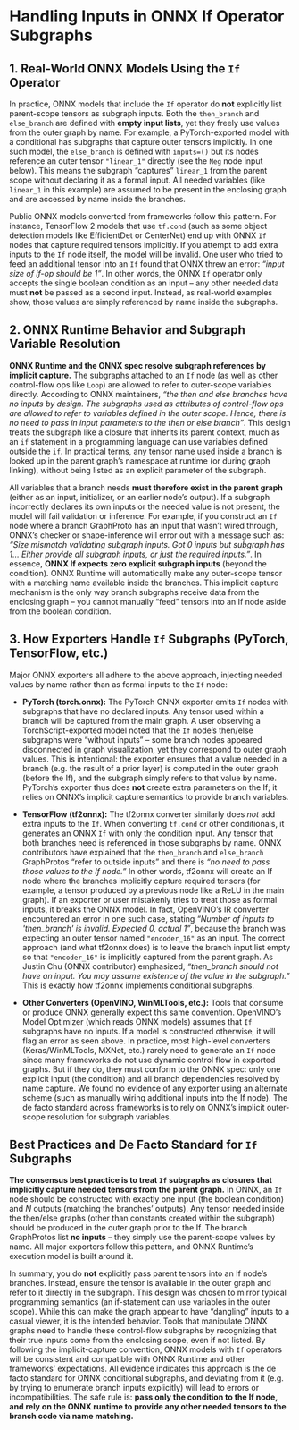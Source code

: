 # Handling Inputs in ONNX If Operator Subgraphs

## 1. Real-World ONNX Models Using the `If` Operator

In practice, ONNX models that include the `If` operator do **not** explicitly list parent-scope tensors as subgraph inputs. Both the `then_branch` and `else_branch` are defined with **empty input lists**, yet they freely use values from the outer graph by name. For example, a PyTorch-exported model with a conditional has subgraphs that capture outer tensors implicitly. In one such model, the `else_branch` is defined with `inputs=()` but its nodes reference an outer tensor `"linear_1"` directly (see the `Neg` node input below). This means the subgraph “captures” `linear_1` from the parent scope without declaring it as a formal input. All needed variables (like `linear_1` in this example) are assumed to be present in the enclosing graph and are accessed by name inside the branches.

Public ONNX models converted from frameworks follow this pattern. For instance, TensorFlow 2 models that use `tf.cond` (such as some object detection models like EfficientDet or CenterNet) end up with ONNX `If` nodes that capture required tensors implicitly. If you attempt to add extra inputs to the `If` node itself, the model will be invalid. One user who tried to feed an additional tensor into an `If` found that ONNX threw an error: *“input size of if-op should be 1”*. In other words, the ONNX `If` operator only accepts the single boolean condition as an input – any other needed data must **not** be passed as a second input. Instead, as real-world examples show, those values are simply referenced by name inside the subgraphs.

## 2. ONNX Runtime Behavior and Subgraph Variable Resolution

**ONNX Runtime and the ONNX spec resolve subgraph references by implicit capture.** The subgraphs attached to an `If` node (as well as other control-flow ops like `Loop`) are allowed to refer to outer-scope variables directly. According to ONNX maintainers, *“the then and else branches have no inputs by design. The subgraphs used as attributes of control-flow ops are allowed to refer to variables defined in the outer scope. Hence, there is no need to pass in input parameters to the then or else branch”*. This design treats the subgraph like a closure that inherits its parent context, much as an `if` statement in a programming language can use variables defined outside the `if`. In practical terms, any tensor name used inside a branch is looked up in the parent graph’s namespace at runtime (or during graph linking), without being listed as an explicit parameter of the subgraph.

All variables that a branch needs **must therefore exist in the parent graph** (either as an input, initializer, or an earlier node’s output). If a subgraph incorrectly declares its own inputs or the needed value is not present, the model will fail validation or inference. For example, if you construct an `If` node where a branch GraphProto has an input that wasn’t wired through, ONNX’s checker or shape-inference will error out with a message such as: *“Size mismatch validating subgraph inputs. Got 0 inputs but subgraph has 1… Either provide all subgraph inputs, or just the required inputs.”*. In essence, **ONNX If expects zero explicit subgraph inputs** (beyond the condition). ONNX Runtime will automatically make any outer-scope tensor with a matching name available inside the branches. This implicit capture mechanism is the only way branch subgraphs receive data from the enclosing graph – you cannot manually “feed” tensors into an If node aside from the boolean condition.

## 3. How Exporters Handle `If` Subgraphs (PyTorch, TensorFlow, etc.)

Major ONNX exporters all adhere to the above approach, injecting needed values by name rather than as formal inputs to the `If` node:

* **PyTorch (torch.onnx):** The PyTorch ONNX exporter emits `If` nodes with subgraphs that have no declared inputs. Any tensor used within a branch will be captured from the main graph. A user observing a TorchScript-exported model noted that the `If` node’s then/else subgraphs were “without inputs” – some branch nodes appeared disconnected in graph visualization, yet they correspond to outer graph values. This is intentional: the exporter ensures that a value needed in a branch (e.g. the result of a prior layer) is computed in the outer graph (before the If), and the subgraph simply refers to that value by name. PyTorch’s exporter thus does **not** create extra parameters on the If; it relies on ONNX’s implicit capture semantics to provide branch variables.

* **TensorFlow (tf2onnx):** The tf2onnx converter similarly does *not* add extra inputs to the `If`. When converting `tf.cond` or other conditionals, it generates an ONNX `If` with only the condition input. Any tensor that both branches need is referenced in those subgraphs by name. ONNX contributors have explained that the `then_branch` and `else_branch` GraphProtos “refer to outside inputs” and there is *“no need to pass those values to the If node.”* In other words, tf2onnx will create an If node where the branches implicitly capture required tensors (for example, a tensor produced by a previous node like a ReLU in the main graph). If an exporter or user mistakenly tries to treat those as formal inputs, it breaks the ONNX model. In fact, OpenVINO’s IR converter encountered an error in one such case, stating *“Number of inputs to 'then\_branch' is invalid. Expected 0, actual 1”*, because the branch was expecting an outer tensor named `"encoder_16"` as an input. The correct approach (and what tf2onnx does) is to leave the branch input list empty so that `"encoder_16"` is implicitly captured from the parent graph. As Justin Chu (ONNX contributor) emphasized, *“then\_branch should not have an input. You may assume existence of the value in the subgraph.”* This is exactly how tf2onnx implements conditional subgraphs.

* **Other Converters (OpenVINO, WinMLTools, etc.):** Tools that consume or produce ONNX generally expect this same convention. OpenVINO’s Model Optimizer (which reads ONNX models) assumes that `If` subgraphs have no inputs. If a model is constructed otherwise, it will flag an error as seen above. In practice, most high-level converters (Keras/WinMLTools, MXNet, etc.) rarely need to generate an `If` node since many frameworks do not use dynamic control flow in exported graphs. But if they do, they must conform to the ONNX spec: only one explicit input (the condition) and all branch dependencies resolved by name capture. We found no evidence of any exporter using an alternate scheme (such as manually wiring additional inputs into the If node). The de facto standard across frameworks is to rely on ONNX’s implicit outer-scope resolution for subgraph variables.

## Best Practices and De Facto Standard for `If` Subgraphs

**The consensus best practice is to treat `If` subgraphs as closures that implicitly capture needed tensors from the parent graph.** In ONNX, an `If` node should be constructed with exactly one input (the boolean condition) and *N* outputs (matching the branches’ outputs). Any tensor needed inside the then/else graphs (other than constants created within the subgraph) should be produced in the outer graph prior to the If. The branch GraphProtos list **no inputs** – they simply use the parent-scope values by name. All major exporters follow this pattern, and ONNX Runtime’s execution model is built around it.

In summary, you do **not** explicitly pass parent tensors into an If node’s branches. Instead, ensure the tensor is available in the outer graph and refer to it directly in the subgraph. This design was chosen to mirror typical programming semantics (an if-statement can use variables in the outer scope). While this can make the graph appear to have “dangling” inputs to a casual viewer, it is the intended behavior. Tools that manipulate ONNX graphs need to handle these control-flow subgraphs by recognizing that their true inputs come from the enclosing scope, even if not listed. By following the implicit-capture convention, ONNX models with `If` operators will be consistent and compatible with ONNX Runtime and other frameworks’ expectations. All evidence indicates this approach is the de facto standard for ONNX conditional subgraphs, and deviating from it (e.g. by trying to enumerate branch inputs explicitly) will lead to errors or incompatibilities. The safe rule is: **pass only the condition to the If node, and rely on the ONNX runtime to provide any other needed tensors to the branch code via name matching.**
